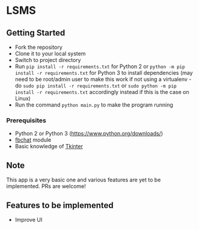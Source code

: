 # LSMS

## Getting Started
* Fork the repository
* Clone it to your local system
* Switch to project directory
* Run `pip install -r requirements.txt` for Python 2 or `python -m pip install -r requirements.txt` for Python 3 to install dependencies (may need to be root/admin user to make this work if not
  using a virtualenv - do `sudo pip install -r requirements.txt` or `sudo python -m pip install -r requirements.txt` accordingly instead if this is the case on Linux)
* Run the command `python main.py` to make the program running

### Prerequisites
* Python 2 or Python 3 (<https://www.python.org/downloads/>)
* [fbchat](https://fbchat.readthedocs.io/en/master/) module
* Basic knowledge of [Tkinter](http://effbot.org/tkinterbook/tkinter-index.htm)

## Note
This app is a very basic one and various features are yet to be implemented.
PRs are welcome!

## Features to be implemented
* Improve UI
